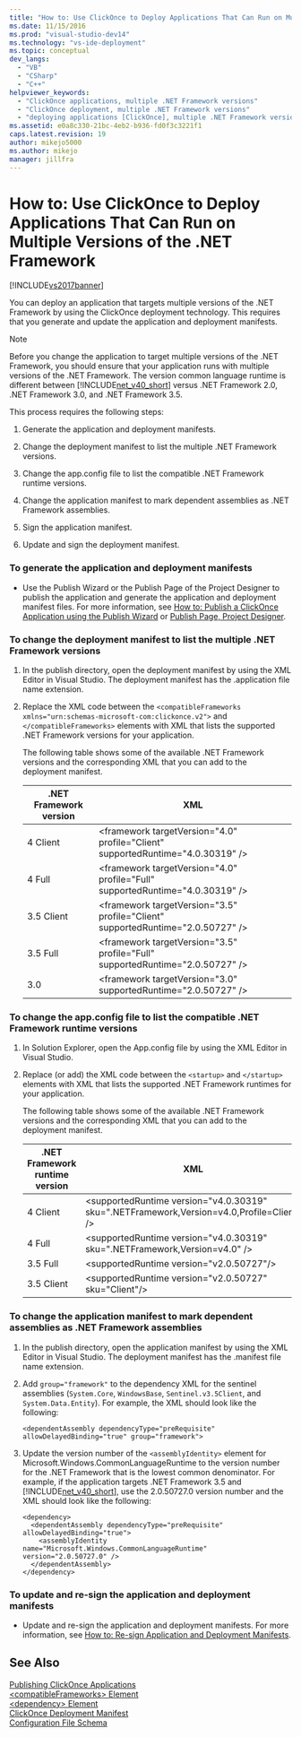 ```yaml
---
title: "How to: Use ClickOnce to Deploy Applications That Can Run on Multiple Versions of the .NET Framework | Microsoft Docs"
ms.date: 11/15/2016
ms.prod: "visual-studio-dev14"
ms.technology: "vs-ide-deployment"
ms.topic: conceptual
dev_langs: 
  - "VB"
  - "CSharp"
  - "C++"
helpviewer_keywords: 
  - "ClickOnce applications, multiple .NET Framework versions"
  - "ClickOnce deployment, multiple .NET Framework versions"
  - "deploying applications [ClickOnce], multiple .NET Framework versions"
ms.assetid: e0a8c330-21bc-4eb2-b936-fd0f3c3221f1
caps.latest.revision: 19
author: mikejo5000
ms.author: mikejo
manager: jillfra
---
```

# How to: Use ClickOnce to Deploy Applications That Can Run on Multiple Versions of the .NET Framework
[!INCLUDE[vs2017banner](../includes/vs2017banner.md)]

You can deploy an application that targets multiple versions of the .NET Framework by using the ClickOnce deployment technology. This requires that you generate and update the application and deployment manifests.  
  
> [!NOTE]
>  Before you change the application to target multiple versions of the .NET Framework, you should ensure that your application runs with multiple versions of the .NET Framework. The version common language runtime is different between [!INCLUDE[net_v40_short](../includes/net-v40-short-md.md)] versus .NET Framework 2.0, .NET Framework 3.0, and .NET Framework 3.5.  
  
 This process requires the following steps:  
  
1. Generate the application and deployment manifests.  
  
2. Change the deployment manifest to list the multiple .NET Framework versions.  
  
3. Change the app.config file to list the compatible .NET Framework runtime versions.  
  
4. Change the application manifest to mark dependent assemblies as .NET Framework assemblies.  
  
5. Sign the application manifest.  
  
6. Update and sign the deployment manifest.  
  
### To generate the application and deployment manifests  
  
-   Use the Publish Wizard or the Publish Page of the Project Designer to publish the application and generate the application and deployment manifest files. For more information, see [How to: Publish a ClickOnce Application using the Publish Wizard](../deployment/how-to-publish-a-clickonce-application-using-the-publish-wizard.md) or [Publish Page, Project Designer](../ide/reference/publish-page-project-designer.md).  
  
### To change the deployment manifest to list the multiple .NET Framework versions  
  
1. In the publish directory, open the deployment manifest by using the XML Editor in Visual Studio. The deployment manifest has the .application file name extension.  
  
2. Replace the XML code between the `<compatibleFrameworks xmlns="urn:schemas-microsoft-com:clickonce.v2">` and `</compatibleFrameworks>` elements with XML that lists the supported .NET Framework versions for your application.  
  
     The following table shows some of the available .NET Framework versions and the corresponding XML that you can add to the deployment manifest.  
  
    |.NET Framework version|XML|  
    |----------------------------|---------|  
    |4 Client|\<framework targetVersion="4.0" profile="Client" supportedRuntime="4.0.30319" />|  
    |4 Full|\<framework targetVersion="4.0" profile="Full" supportedRuntime="4.0.30319" />|  
    |3.5 Client|\<framework targetVersion="3.5" profile="Client" supportedRuntime="2.0.50727" />|  
    |3.5 Full|\<framework targetVersion="3.5" profile="Full" supportedRuntime="2.0.50727" />|  
    |3.0|\<framework targetVersion="3.0" supportedRuntime="2.0.50727" />|  
  
### To change the app.config file to list the compatible .NET Framework runtime versions  
  
1. In Solution Explorer, open the App.config file by using the XML Editor in Visual Studio.  
  
2. Replace (or add) the XML code between the `<startup>` and `</startup>` elements with XML that lists the supported .NET Framework runtimes for your application.  
  
     The following table shows some of the available .NET Framework versions and the corresponding XML that you can add to the deployment manifest.  
  
    |.NET Framework runtime version|XML|  
    |------------------------------------|---------|  
    |4 Client|\<supportedRuntime version="v4.0.30319" sku=".NETFramework,Version=v4.0,Profile=Client" />|  
    |4 Full|\<supportedRuntime version="v4.0.30319" sku=".NETFramework,Version=v4.0" />|  
    |3.5 Full|\<supportedRuntime version="v2.0.50727"/>|  
    |3.5 Client|\<supportedRuntime version="v2.0.50727" sku="Client"/>|  
  
### To change the application manifest to mark dependent assemblies as .NET Framework assemblies  
  
1. In the publish directory, open the application manifest by using the XML Editor in Visual Studio. The deployment manifest has the .manifest file name extension.  
  
2. Add `group="framework"` to the dependency XML for the sentinel assemblies (`System.Core`, `WindowsBase`, `Sentinel.v3.5Client`, and `System.Data.Entity`). For example, the XML should look like the following:  
  
    ```  
    <dependentAssembly dependencyType="preRequisite" allowDelayedBinding="true" group="framework">  
    ```  
  
3. Update the version number of the `<assemblyIdentity>` element for Microsoft.Windows.CommonLanguageRuntime to the version number for the .NET Framework that is the lowest common denominator. For example, if the application targets .NET Framework 3.5 and [!INCLUDE[net_v40_short](../includes/net-v40-short-md.md)], use the 2.0.50727.0 version number and the XML should look like the following:  
  
    ```  
    <dependency>  
      <dependentAssembly dependencyType="preRequisite" allowDelayedBinding="true">  
        <assemblyIdentity name="Microsoft.Windows.CommonLanguageRuntime" version="2.0.50727.0" />  
      </dependentAssembly>  
    </dependency>  
    ```  
  
### To update and re-sign the application and deployment manifests  
  
-   Update and re-sign the application and deployment manifests. For more information, see [How to: Re-sign Application and Deployment Manifests](../deployment/how-to-re-sign-application-and-deployment-manifests.md).  
  
## See Also  
 [Publishing ClickOnce Applications](../deployment/publishing-clickonce-applications.md)   
 [\<compatibleFrameworks> Element](../deployment/compatibleframeworks-element-clickonce-deployment.md)   
 [\<dependency> Element](../deployment/dependency-element-clickonce-application.md)   
 [ClickOnce Deployment Manifest](../deployment/clickonce-deployment-manifest.md)   
 [Configuration File Schema](http://msdn.microsoft.com/library/69003d39-dc8a-460c-a6be-e6d93e690b38)
